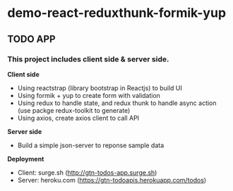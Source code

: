 # demo-react-reduxthunk-formik-yup

## TODO APP

### This project includes client side & server side.

**Client side**
- Using reactstrap (library bootstrap in Reactjs) to build UI
- Using formik + yup to create form with validation
- Using redux to handle state, and redux thunk to handle async action (use packge redux-toolkit to generate)
- Using axios, create axios client to call API

**Server side**
- Build a simple json-server to reponse sample data

**Deployment**
- Client: surge.sh (http://gtn-todos-app.surge.sh)
- Server: heroku.com (https://gtn-todoapis.herokuapp.com/todos)
